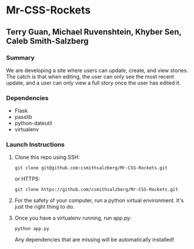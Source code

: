 # Mr-CSS-Rockets
## Terry Guan, Michael Ruvenshtein, Khyber Sen, Caleb Smith-Salzberg

### Summary
We are developing a site where users can update, create, and view stories. The catch is that when editing, the user can only see the most recent update, and a user can only view a full story once the user has edited it.


### Dependencies
  * Flask
  * passlib
  * python-dateutil
  * virtualenv

### Launch Instructions
 1. Clone this repo using SSH:

     `git clone git@github.com:csmithsalzberg/Mr-CSS-Rockets.git`

      or HTTPS:

      `git clone https://github.com/csmithsalzberg/Mr-CSS-Rockets.git`

 2. For the safety of your computer, run a python virtual environment. It's just the right thing to do.

 3. Once you have a virtualenv running, run app.py:

      `python app.py`

       Any dependencies that are missing will be automatically installed!
